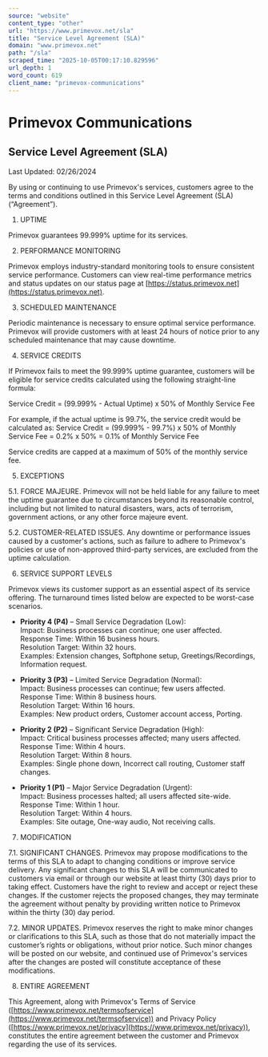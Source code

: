 ```yaml
---
source: "website"
content_type: "other"
url: "https://www.primevox.net/sla"
title: "Service Level Agreement (SLA)"
domain: "www.primevox.net"
path: "/sla"
scraped_time: "2025-10-05T00:17:10.829596"
url_depth: 1
word_count: 619
client_name: "primevox-communications"
---
```


# Primevox Communications

## Service Level Agreement (SLA)

Last Updated: 02/26/2024

By using or continuing to use Primevox's services, customers agree to the terms and conditions outlined in this Service Level Agreement (SLA) (“Agreement”).

1. UPTIME

Primevox guarantees 99.999% uptime for its services.

2. PERFORMANCE MONITORING

Primevox employs industry-standard monitoring tools to ensure consistent service performance. Customers can view real-time performance metrics and status updates on our status page at [https://status.primevox.net](https://status.primevox.net).

3. SCHEDULED MAINTENANCE

Periodic maintenance is necessary to ensure optimal service performance. Primevox will provide customers with at least 24 hours of notice prior to any scheduled maintenance that may cause downtime.

4. SERVICE CREDITS

If Primevox fails to meet the 99.999% uptime guarantee, customers will be eligible for service credits calculated using the following straight-line formula:

Service Credit = (99.999% - Actual Uptime) x 50% of Monthly Service Fee

For example, if the actual uptime is 99.7%, the service credit would be calculated as: Service Credit = (99.999% - 99.7%) x 50% of Monthly Service Fee = 0.2% x 50% = 0.1% of Monthly Service Fee

Service credits are capped at a maximum of 50% of the monthly service fee.

5. EXCEPTIONS

5.1. FORCE MAJEURE. Primevox will not be held liable for any failure to meet the uptime guarantee due to circumstances beyond its reasonable control, including but not limited to natural disasters, wars, acts of terrorism, government actions, or any other force majeure event.

5.2. CUSTOMER-RELATED ISSUES. Any downtime or performance issues caused by a customer's actions, such as failure to adhere to Primevox's policies or use of non-approved third-party services, are excluded from the uptime calculation.

6. SERVICE SUPPORT LEVELS

Primevox views its customer support as an essential aspect of its service offering. The turnaround times listed below are expected to be worst-case scenarios.

- **Priority 4 (P4)** – Small Service Degradation (Low):  
  Impact: Business processes can continue; one user affected.  
  Response Time: Within 16 business hours.  
  Resolution Target: Within 32 hours.  
  Examples: Extension changes, Softphone setup, Greetings/Recordings, Information request.

- **Priority 3 (P3)** – Limited Service Degradation (Normal):  
  Impact: Business processes can continue; few users affected.  
  Response Time: Within 8 business hours.  
  Resolution Target: Within 16 hours.  
  Examples: New product orders, Customer account access, Porting.

- **Priority 2 (P2)** – Significant Service Degradation (High):  
  Impact: Critical business processes affected; many users affected.  
  Response Time: Within 4 hours.  
  Resolution Target: Within 8 hours.  
  Examples: Single phone down, Incorrect call routing, Customer staff changes.

- **Priority 1 (P1)** – Major Service Degradation (Urgent):  
  Impact: Business processes halted; all users affected site-wide.  
  Response Time: Within 1 hour.  
  Resolution Target: Within 4 hours.  
  Examples: Site outage, One-way audio, Not receiving calls.

7. MODIFICATION

7.1. SIGNIFICANT CHANGES. Primevox may propose modifications to the terms of this SLA to adapt to changing conditions or improve service delivery. Any significant changes to this SLA will be communicated to customers via email or through our website at least thirty (30) days prior to taking effect. Customers have the right to review and accept or reject these changes. If the customer rejects the proposed changes, they may terminate the agreement without penalty by providing written notice to Primevox within the thirty (30) day period.

7.2. MINOR UPDATES. Primevox reserves the right to make minor changes or clarifications to this SLA, such as those that do not materially impact the customer’s rights or obligations, without prior notice. Such minor changes will be posted on our website, and continued use of Primevox's services after the changes are posted will constitute acceptance of these modifications.

8. ENTIRE AGREEMENT

This Agreement, along with Primevox's Terms of Service ([https://www.primevox.net/termsofservice](https://www.primevox.net/termsofservice)) and Privacy Policy ([https://www.primevox.net/privacy](https://www.primevox.net/privacy)), constitutes the entire agreement between the customer and Primevox regarding the use of its services.
